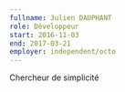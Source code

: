 ```yaml
---
fullname: Julien DAUPHANT
role: Développeur
start: 2016-11-03
end: 2017-03-21
employer: independent/octo
---
```


Chercheur de simplicité
